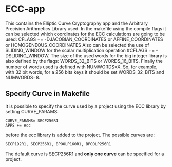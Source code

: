 ECC-app
===========
This contains the Elliptic Curve Cryptography app and the Arbitrary Precision Arithmetics Library used. In the makefile using the compile flags it can be selected which coordinates for the ECC calculations are going to be used: 
CFLAGS += -DJACOBIAN_COORDINATES or AFFINE_COORDINATES or HOMOGENEOUS_COORDINATES
Also can be selected the use of SLIDING_WINDOW for the scalar multiplication operation #CFLAGS += -DSLIDING_WINDOW.
The size of the used words for the big integer library is also defined by the flags: WORDS_32_BITS or WORDS_16_BITS.
Finally the number of words used is defined with NUMWORDS=X. So, for example, with 32 bit words, for a 256 bits keys it should be set WORDS_32_BITS and NUMWORDS=8.

Specify Curve in Makefile
-------------------------
It is possible to specify the curve used by a project using the ECC library by setting CURVE_PARAMS:

    CURVE_PARAMS= SECP256R1
    APPS += ecc

before the ecc library is added to the project. The possible curves are:

    SECP192R1, SECP256R1, BPOOLP160R1, BPOOLP256R1

The default curve is SECP256R1 and **only one curve** can be specified for a project.
